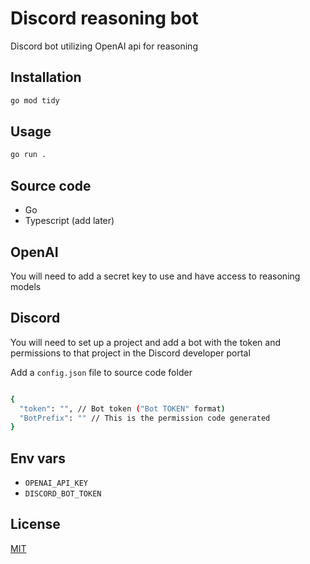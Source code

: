 # Discord reasoning bot

Discord bot utilizing OpenAI api for reasoning

## Installation

```bash
go mod tidy
```

## Usage

```bash
go run .
```

## Source code
- Go
- Typescript (add later)

## OpenAI
You will need to add a secret key to use and have access to reasoning models

## Discord
You will need to set up a project and add a bot with the token and permissions to that project in the Discord developer portal

Add a `config.json` file to source code folder
```bash

{
  "token": "", // Bot token ("Bot TOKEN" format)
  "BotPrefix": "" // This is the permission code generated
}
```

## Env vars
- `OPENAI_API_KEY`
- `DISCORD_BOT_TOKEN`

## License

[MIT](https://choosealicense.com/licenses/mit/)
